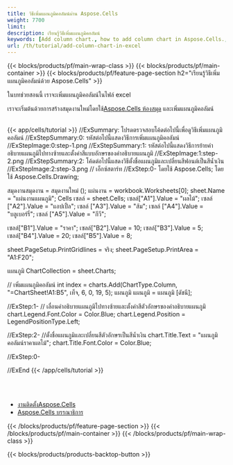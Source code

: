 ```yaml
---
title: วิธีเพิ่มแผนภูมิคอลัมน์ผ่าน Aspose.Cells
weight: 7700
limit:
description: เรียนรู้วิธีเพิ่มแผนภูมิคอลัมน์
keywords: [Add column chart., how to add column chart in Aspose.Cells., how to add column chart using Aspose.Cells]
url: /th/tutorial/add-column-chart-in-excel
---
```

{{< blocks/products/pf/main-wrap-class >}}
{{< blocks/products/pf/main-container >}}
{{< blocks/products/pf/feature-page-section h2="เรียนรู้วิธีเพิ่มแผนภูมิคอลัมน์ด้วย Aspose.Cells" >}}

<p>
ในบทช่วยสอนนี้ เราจะเพิ่มแผนภูมิคอลัมน์ในไฟล์ excel
</p>

<p>
 เราจะเริ่มต้นด้วยการสร้างสมุดงานใหม่โดยใช้<a href="https://www.nuget.org/packages/Aspose.Cells">Aspose.Cells ห้องสมุด</a> และเพิ่มแผนภูมิคอลัมน์
</p>

<br />
{{< app/cells/tutorial >}}
//ExSummary: โปรดตรวจสอบโค้ดต่อไปนี้เพื่อดูวิธีเพิ่มแผนภูมิคอลัมน์
//ExStepSummary:0: รหัสต่อไปนี้แสดงวิธีการเพิ่มแผนภูมิคอลัมน์
//ExStepImage:0:step-1.png
//ExStepSummary:1: รหัสต่อไปนี้แสดงวิธีการย้ายคำอธิบายแผนภูมิไปทางซ้ายและตั้งค่าสีแบบอักษรของคำอธิบายแผนภูมิ
//ExStepImage:1:step-2.png
//ExStepSummary:2: โค้ดต่อไปนี้แสดงวิธีตั้งชื่อแผนภูมิและเปลี่ยนสีฟอนต์เป็นสีน้ำเงิน
//ExStepImage:2:step-3.png
// เอ็กซ์สตาร์ท
//ExStep:0-
โดยใช้ Aspose.Cells;
โดยใช้ Aspose.Cells.Drawing;

สมุดงานสมุดงาน = สมุดงานใหม่ ();
แผ่นงาน = workbook.Worksheets[0];
sheet.Name = "แผ่นงานแผนภูมิ";
Cells เซลล์ = sheet.Cells;
เซลล์["A1"].Value = "ผลไม้";
เซลล์ ["A2"].Value = "แอปเปิ้ล";
เซลล์ ["A3"].Value = "ส้ม";
เซลล์ ["A4"].Value = "บลูเบอร์รี่";
เซลล์ ["A5"].Value = "กีวี";

เซลล์["B1"].Value = "ราคา";
เซลล์["B2"].Value = 10;
เซลล์["B3"].Value = 5;
เซลล์["B4"].Value = 20;
เซลล์["B5"].Value = 8;

sheet.PageSetup.PrintGridlines = จริง;
sheet.PageSetup.PrintArea = "A1:F20";

แผนภูมิ ChartCollection = sheet.Charts;

// เพิ่มแผนภูมิคอลัมน์
int index = charts.Add(ChartType.Column, "=ChartSheet!A1:B5", เท็จ, 6, 0, 19, 5);
แผนภูมิ แผนภูมิ = แผนภูมิ [ดัชนี];

//ExStep:1-
// เลื่อนคำอธิบายแผนภูมิไปทางซ้ายและตั้งค่าสีตัวอักษรของคำอธิบายแผนภูมิ
chart.Legend.Font.Color = Color.Blue;
chart.Legend.Position = LegendPositionType.Left;

//ExStep:2-
//ตั้งชื่อแผนภูมิและเปลี่ยนสีตัวอักษรเป็นสีน้ำเงิน
chart.Title.Text = "แผนภูมิคอลัมน์ราคาผลไม้";
chart.Title.Font.Color = Color.Blue;

//ExStep:0-

//ExEnd
{{< /app/cells/tutorial >}}
<br />

<br />
<br />
<div class="code-sample">
    <ul class="link-list">
        <li class="link-item"><a href="https://docs.aspose.com/cells/net/installation/">งานติดตั้งAspose.Cells</a></li>
        <li class="link-item"><a href="https://products.aspose.app/cells/editor/">Aspose.Cells บรรณาธิการ</a></li>
    </ul>
</div>

{{< /blocks/products/pf/feature-page-section >}}
{{< /blocks/products/pf/main-container >}}
{{< /blocks/products/pf/main-wrap-class >}}

{{< blocks/products/products-backtop-button >}}